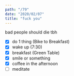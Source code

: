 ```yaml
---
path: "/79"
date: "2020/02/07"
title: "fuck you"
---
```


bad people should die tbh

- [x] do 1 thing (Bike to Breakfast)
- [x] wake up (7:30)
- [x] breakfast (Green Table)
- [x] smile or something
- [x] coffee in the afternoon
- [ ] meditate
